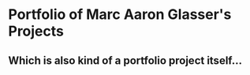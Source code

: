 # Portfolio of Marc Aaron Glasser's Projects #
## Which is also kind of a portfolio project itself... ##
